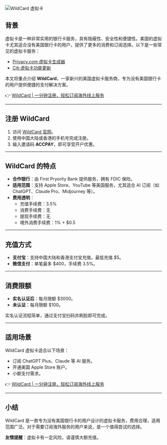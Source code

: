 ![WildCard 虚拟卡](https://usccstrategy.com/wp-content/uploads/2025/11/27871730558497_.pic_.jpg)

## 背景

虚拟卡是一种非常实用的银行卡服务，具有隐蔽性、安全性和便捷性。美国的虚拟卡尤其适合没有美国银行卡的用户，提供了更多的消费和订阅选择。以下是一些常见的虚拟卡服务：

- [Privacy.com 虚拟卡生成器](https://bit.ly/bewildcard)
- [Citi 虚拟卡功能更新](https://bit.ly/bewildcard)

本文将重点介绍 **WildCard**，一家新兴的美国虚拟卡服务商，专为没有美国银行卡的用户提供便捷的支付解决方案。

👉 [WildCard | 一分钟注册，轻松订阅海外线上服务](https://bit.ly/bewildcard)

---

## 注册 WildCard

1. 访问 [WildCard 官网](https://bit.ly/bewildcard)。
2. 使用中国大陆或香港的手机号完成注册。
3. 输入邀请码 **ACCPAY**，即可享受开户优惠。

---

## WildCard 的特点

- **合作银行**：由 First Pryority Bank 提供服务，拥有 FDIC 保险。
- **适用范围**：支持 Apple Store、YouTube 等美国服务，尤其适合 AI 订阅（如 ChatGPT、Claude Pro、Midjourney 等）。
- **费用透明**：
  - 充值手续费：3.5%
  - 消费手续费：无
  - 提现手续费：无
  - 境外消费手续费：1% + $0.5

---

## 充值方式

- **支付宝**：支持中国大陆和香港支付宝充值，最低充值 $5。
- **微信支付**：单笔最多 $400，手续费 3.5%。

---

## 消费限额

- **实名认证后**：每月限额 $3000。
- **未认证**：每月限额 $100。

实名认证流程简单，通过支付宝扫码并刷脸即可完成。

---

## 适用场景

WildCard 虚拟卡适合以下场景：
- 订阅 ChatGPT Plus、Claude 等 AI 服务。
- 开通美国 Apple Store 账户。
- 小额支付需求。

👉 [WildCard | 一分钟注册，轻松订阅海外线上服务](https://bit.ly/bewildcard)

---

## 小结

WildCard 是一款专为没有美国银行卡的用户设计的虚拟卡服务，费用合理，适用范围广泛。对于需要订阅海外服务的用户来说，是一个值得尝试的选择。

**友情提醒**：虚拟卡有一定风险，请谨慎大额充值。